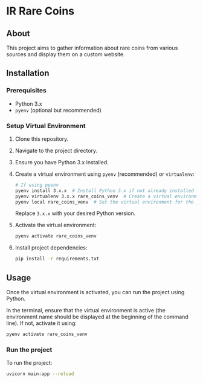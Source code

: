 # IR Rare Coins

## About

This project aims to gather information about rare coins from various sources and display them on a custom website.

## Installation

### Prerequisites

- Python 3.x
- `pyenv` (optional but recommended)

### Setup Virtual Environment

1. Clone this repository.
2. Navigate to the project directory.
3. Ensure you have Python 3.x installed.
4. Create a virtual environment using `pyenv` (recommended) or `virtualenv`:

    ```bash
    # If using pyenv
    pyenv install 3.x.x  # Install Python 3.x if not already installed
    pyenv virtualenv 3.x.x rare_coins_venv  # Create a virtual environment
    pyenv local rare_coins_venv  # Set the virtual environment for the project directory
    ```

    Replace `3.x.x` with your desired Python version.

5. Activate the virtual environment:

    ```bash
    pyenv activate rare_coins_venv
    ```

6. Install project dependencies:

    ```bash
    pip install -r requirements.txt
    ```

## Usage

Once the virtual environment is activated, you can run the project using Python.

In the terminal, ensure that the virtual environment is active (the environment name should be displayed at the beginning of the command line). If not, activate it using:

```bash
pyenv activate rare_coins_venv
```

### Run the project
To run the project: 
```bash
uvicorn main:app --reload
```
